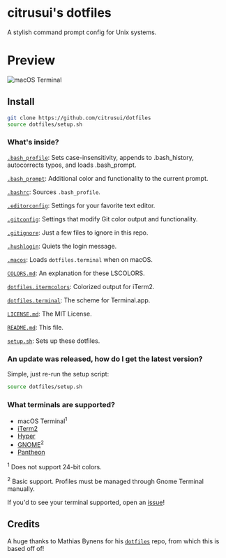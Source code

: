 # citrusui's dotfiles

A stylish command prompt config for Unix systems.

# Preview

![macOS Terminal](https://cloud.githubusercontent.com/assets/9056756/19663763/75b41128-9a0b-11e6-9c57-29d28de61520.png)

## Install

```sh
git clone https://github.com/citrusui/dotfiles
source dotfiles/setup.sh
```

### What's inside?

[`.bash_profile`](https://github.com/citrusui/dotfiles/blob/master/.bash_profile): Sets case-insensitivity, appends to .bash_history, autocorrects typos, and loads .bash_prompt.

[`.bash_prompt`](https://github.com/citrusui/dotfiles/blob/master/.bash_prompt): Additional color and functionality to the current prompt.

[`.bashrc`](https://github.com/citrusui/dotfiles/blob/master/.bashrc): Sources `.bash_profile`.

[`.editorconfig`](https://github.com/citrusui/dotfiles/blob/master/.editorconfig): Settings for your favorite text editor.

[`.gitconfig`](https://github.com/citrusui/dotfiles/blob/master/.gitconfig): Settings that modify Git color output and functionality.

[`.gitignore`](https://github.com/citrusui/dotfiles/blob/master/.gitignore): Just a few files to ignore in this repo.

[`.hushlogin`](https://github.com/citrusui/dotfiles/blob/master/.hushlogin): Quiets the login message.

[`.macos`](https://github.com/citrusui/dotfiles/blob/master/.macos): Loads `dotfiles.terminal` when on macOS.

[`COLORS.md`](https://github.com/citrusui/dotfiles/blob/master/COLORS.md): An explanation for these LSCOLORS.

[`dotfiles.itermcolors`](https://github.com/citrusui/dotfiles/blob/master/dotfiles.terminal): Colorized output for iTerm2.

[`dotfiles.terminal`](https://github.com/citrusui/dotfiles/blob/master/dotfiles.terminal): The scheme for Terminal.app.

[`LICENSE.md`](https://github.com/citrusui/dotfiles/blob/master/LICENSE.md): The MIT License.

[`README.md`](https://github.com/citrusui/dotfiles/blob/master/README.md): This file.

[`setup.sh`](https://github.com/citrusui/dotfiles/blob/master/setup.sh): Sets up these dotfiles.

### An update was released, how do I get the latest version?

Simple, just re-run the setup script:

```sh
source dotfiles/setup.sh
```

### What terminals are supported?

- macOS Terminal<sup>1</sup>
- [iTerm2](https://www.iterm2.com)
- [Hyper](https://hyper.is)
- [GNOME](https://wiki.gnome.org/Apps/Terminal)<sup>2</sup>
- [Pantheon](https://launchpad.net/pantheon-terminal)

<sup>1</sup> Does not support 24-bit colors.

<sup>2</sup> Basic support. Profiles must be managed through Gnome Terminal manually.

If you'd to see your terminal supported, open an [issue](https://github.com/citrusui/dotfiles/issues)!

## Credits

A huge thanks to Mathias Bynens for his [`dotfiles`](https://github.com/mathiasbynens/dotfiles) repo, from which this is based off of!
